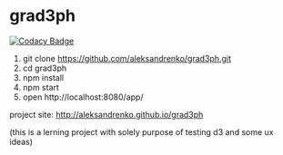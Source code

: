 # grad3ph

[![Codacy Badge](https://api.codacy.com/project/badge/grade/6224536257f74c779f4a0b706e982ed3)](https://www.codacy.com/app/aleksandrenko/grad3ph)

1. git clone https://github.com/aleksandrenko/grad3ph.git
2. cd grad3ph
3. npm install
4. npm start
5. open http://localhost:8080/app/

project site: http://aleksandrenko.github.io/grad3ph

(this is a lerning project with solely purpose of testing d3 and some ux ideas)
